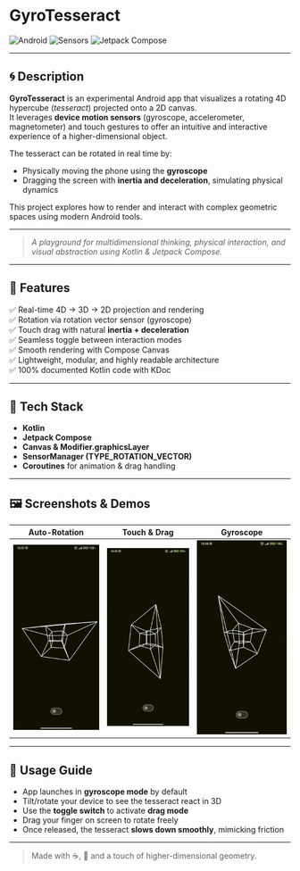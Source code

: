 # GyroTesseract

![Android](https://img.shields.io/badge/Android-Kotlin-blue?style=flat&logo=android)
![Sensors](https://img.shields.io/badge/Sensors-Gyro%20%2B%20Accel%20%2B%20Magneto-blue)
![Jetpack Compose](https://img.shields.io/badge/Jetpack%20Compose-4285F4?logo=jetpackcompose&logoColor=white)

---

## 🌀 Description

**GyroTesseract** is an experimental Android app that visualizes a rotating 4D hypercube (*tesseract*) projected onto a 2D canvas.  
It leverages **device motion sensors** (gyroscope, accelerometer, magnetometer) and touch gestures to offer an intuitive and interactive experience of a higher-dimensional object.

The tesseract can be rotated in real time by:

- Physically moving the phone using the **gyroscope**
- Dragging the screen with **inertia and deceleration**, simulating physical dynamics

This project explores how to render and interact with complex geometric spaces using modern Android tools.

---

>  *A playground for multidimensional thinking, physical interaction, and visual abstraction using Kotlin & Jetpack Compose.*

---

## 🚀 Features

✅ Real-time 4D → 3D → 2D projection and rendering  
✅ Rotation via rotation vector sensor (gyroscope)  
✅ Touch drag with natural **inertia + deceleration**  
✅ Seamless toggle between interaction modes  
✅ Smooth rendering with Compose Canvas  
✅ Lightweight, modular, and highly readable architecture  
✅ 100% documented Kotlin code with KDoc

---

## 🧰 Tech Stack

- **Kotlin**
- **Jetpack Compose**
- **Canvas & Modifier.graphicsLayer**
- **SensorManager (TYPE_ROTATION_VECTOR)**
- **Coroutines** for animation & drag handling

---

## 🖼️ Screenshots & Demos

| Auto-Rotation | Touch & Drag | Gyroscope |
|:---:|:---:|:---:|
| ![Auto](screenshots/ARmode.gif) | ![Touch](screenshots/TDmode.gif) | ![Gyro](screenshots/Gmode.gif) |

---

## 📱 Usage Guide

- App launches in **gyroscope mode** by default  
- Tilt/rotate your device to see the tesseract react in 3D  
- Use the **toggle switch** to activate **drag mode**  
- Drag your finger on screen to rotate freely  
- Once released, the tesseract **slows down smoothly**, mimicking friction

---

> Made with ☕️, 🚀 and a touch of higher-dimensional geometry.
